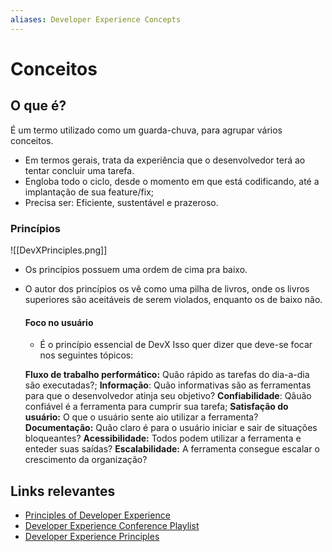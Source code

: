 ```yaml
---
aliases: Developer Experience Concepts
---
```


# Conceitos

## O que é?
É um termo utilizado como um guarda-chuva, para agrupar vários conceitos.

 - Em termos gerais, trata da experiência que o desenvolvedor terá ao tentar concluir uma tarefa.
 - Engloba todo o ciclo, desde o momento em que está codificando, até a implantação de sua feature/fix;
 - Precisa ser: Eficiente, sustentável e prazeroso. 

### Princípios

![[DevXPrinciples.png]]

- Os princípios possuem uma ordem de cima pra baixo.
- O autor dos princípios os vê como uma pilha de livros, onde os livros superiores são aceitáveis de serem violados, enquanto os de baixo não.


  #### Foco no usuário
   - É o princípio essencial de DevX
  Isso quer dizer que deve-se focar nos seguintes tópicos:
  
  **Fluxo de trabalho performático:** Quão rápido as tarefas do dia-a-dia são executadas?;
  **Informação**: Quão informativas são as ferramentas para que o desenvolvedor atinja seu objetivo?
**Confiabilidade**: Qãuão confiável é a ferramenta para cumprir sua tarefa;
**Satisfação do usuário:** O que o usuário sente aio utilizar a ferramenta?
**Documentação:** Quão claro é para o usuário iniciar e sair de situações bloqueantes?
**Acessibilidade:** Todos podem utilizar a ferramenta e enteder suas saídas?
**Escalabilidade:** A ferramenta consegue escalar o crescimento da organização?


## Links relevantes
- [Principles of Developer Experience](https://cpojer.net/posts/principles-of-devx)
- [Developer Experience Conference Playlist](https://www.youtube.com/playlist?list=PL3TSF5whlprUTnpP9drAl-knNUnPqKrui)
- [Developer Experience Principles](https://youtu.be/iV_078wuOjo)